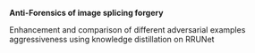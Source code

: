 **Anti-Forensics of image splicing forgery**

Enhancement and comparison of different adversarial examples aggressiveness using knowledge distillation on RRUNet

